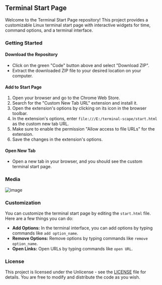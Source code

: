 ## Terminal Start Page

Welcome to the Terminal Start Page repository! This project provides a customizable Linux terminal start page with interactive widgets for time, command options, and a terminal interface.

### **Getting Started**

#### Download the Repository
- Click on the green "Code" button above and select "Download ZIP".
- Extract the downloaded ZIP file to your desired location on your computer.

#### Add to Start Page
1. Open your browser and go to the Chrome Web Store.
2. Search for the "Custom New Tab URL" extension and install it.
3. Open the extension's options by clicking on its icon in the browser toolbar.
4. In the extension's options, enter `file:///E:/terminal-scape/start.html` as the custom new tab URL.
5. Make sure to enable the permission "Allow access to file URLs" for the extension.
6. Save the changes in the extension's options.

#### Open New Tab
- Open a new tab in your browser, and you should see the custom terminal start page.

### Media
![image](https://github.com/ForgeSpace/terminal-scape/assets/156608888/f3093f56-9486-477b-927b-83094d26fc8e)

### **Customization**

You can customize the terminal start page by editing the `start.html` file. Here are a few things you can do:

- **Add Options:** In the terminal interface, you can add options by typing commands like `add option_name`.
- **Remove Options:** Remove options by typing commands like `remove option_name`.
- **Open Links:** Open URLs by typing commands like `open URL`.

### **License**

This project is licensed under the Unlicense - see the [LICENSE](LICENSE) file for details. You are free to modify and distribute the code as you wish.